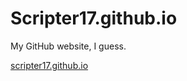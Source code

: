 # Scripter17.github.io
My GitHub website, I guess.

[scripter17.github.io](https://scripter17.github.io)
